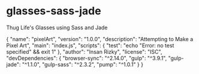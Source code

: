 # glasses-sass-jade
Thug Life's Glasses using Sass and Jade



{
  "name": "pixelArt",
  "version": "1.0.0",
  "description": "Attempting to Make a Pixel Art",
  "main": "index.js",
  "scripts": {
    "test": "echo \"Error: no test specified\" && exit 1"
  },
  "author": "Insan Rizky",
  "license": "ISC",
  "devDependencies": {
    "browser-sync": "^2.14.0",
    "gulp": "^3.9.1",
    "gulp-jade": "^1.1.0",
    "gulp-sass": "^2.3.2",
    "pump": "^1.0.1"
  }
}
